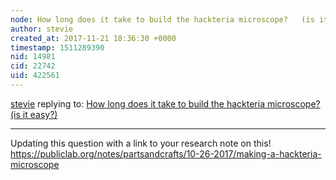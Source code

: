 ```yaml
---
node: How long does it take to build the hackteria microscope?   (is it easy?) 
author: stevie
created_at: 2017-11-21 18:36:30 +0000
timestamp: 1511289390
nid: 14981
cid: 22742
uid: 422561
---
```




[stevie](../profile/stevie) replying to: [How long does it take to build the hackteria microscope?   (is it easy?) ](../notes/kgradow1/09-30-2017/how-long-does-it-take-to-build-the-hackteria-microscope-is-it-easy)

----
Updating this question with a link to your research note on this! https://publiclab.org/notes/partsandcrafts/10-26-2017/making-a-hackteria-microscope